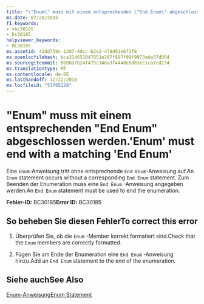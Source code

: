 ```yaml
---
title: "\"Enum\" muss mit einem entsprechenden \"End Enum\" abgeschlossen werden."
ms.date: 07/20/2015
f1_keywords:
- vbc30185
- bc30185
helpviewer_keywords:
- BC30185
ms.assetid: 43dd759c-1207-4dcc-b2e2-478d91e6f2f8
ms.openlocfilehash: bca31d651047651e297f897f99f9973ada37d004
ms.sourcegitcommit: 0888d7b24f475c346a3f444de8d83ec1ca7cd234
ms.translationtype: MT
ms.contentlocale: de-DE
ms.lasthandoff: 12/22/2018
ms.locfileid: "53765228"
---
```

# <a name="enum-must-end-with-a-matching-end-enum"></a><span data-ttu-id="e2f63-102">"Enum" muss mit einem entsprechenden "End Enum" abgeschlossen werden.</span><span class="sxs-lookup"><span data-stu-id="e2f63-102">'Enum' must end with a matching 'End Enum'</span></span>
<span data-ttu-id="e2f63-103">Eine `Enum`-Anweisung tritt ohne entsprechende `End Enum`-Anweisung auf.</span><span class="sxs-lookup"><span data-stu-id="e2f63-103">An `Enum` statement occurs without a corresponding `End Enum` statement.</span></span> <span data-ttu-id="e2f63-104">Zum Beenden der Enumeration muss eine `End Enum` -Anweisung angegeben werden.</span><span class="sxs-lookup"><span data-stu-id="e2f63-104">An `End Enum` statement must be used to end the enumeration.</span></span>  
  
 <span data-ttu-id="e2f63-105">**Fehler-ID:** BC30185</span><span class="sxs-lookup"><span data-stu-id="e2f63-105">**Error ID:** BC30185</span></span>  
  
## <a name="to-correct-this-error"></a><span data-ttu-id="e2f63-106">So beheben Sie diesen Fehler</span><span class="sxs-lookup"><span data-stu-id="e2f63-106">To correct this error</span></span>  
  
1.  <span data-ttu-id="e2f63-107">Überprüfen Sie, ob die `Enum` -Member korrekt formatiert sind.</span><span class="sxs-lookup"><span data-stu-id="e2f63-107">Check that the `Enum` members are correctly formatted.</span></span>  
  
2.  <span data-ttu-id="e2f63-108">Fügen Sie am Ende der Enumeration eine `End Enum` -Anweisung hinzu.</span><span class="sxs-lookup"><span data-stu-id="e2f63-108">Add an `End Enum` statement to the end of the enumeration.</span></span>  
  
## <a name="see-also"></a><span data-ttu-id="e2f63-109">Siehe auch</span><span class="sxs-lookup"><span data-stu-id="e2f63-109">See Also</span></span>  
 [<span data-ttu-id="e2f63-110">Enum-Anweisung</span><span class="sxs-lookup"><span data-stu-id="e2f63-110">Enum Statement</span></span>](../../visual-basic/language-reference/statements/enum-statement.md)
